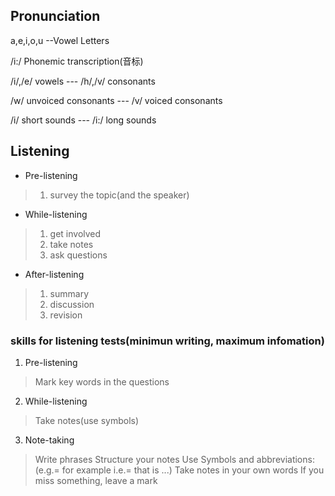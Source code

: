 ## Pronunciation

a,e,i,o,u --Vowel Letters

/i:/ Phonemic transcription(音标)

/i/,/e/ vowels --- /h/,/v/ consonants

/w/ unvoiced consonants --- /v/ voiced consonants

/i/ short sounds --- /i:/ long sounds

## Listening

+ Pre-listening
> 1. survey the  topic(and the speaker)

+ While-listening
> 1. get involved 
> 2. take notes
> 3. ask questions

+ After-listening
> 1. summary
> 2. discussion
> 3. revision

### skills for listening tests(minimun writing, maximum infomation)
1. Pre-listening
> Mark key words in the questions
2. While-listening
> Take notes(use symbols)
3. Note-taking
> Write phrases
> Structure your notes
> Use Symbols and abbreviations: (e.g.= for example  i.e.= that is ...)
> Take notes in your own words
> If you miss something, leave a mark